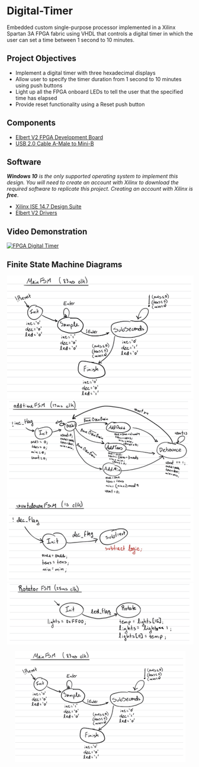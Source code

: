 # Digital-Timer
Embedded custom single-purpose processor implemented in a Xilinx Spartan 3A FPGA fabric using VHDL that controls a digital timer in which the user can set a time between 1 second to 10 minutes.

## Project Objectives
* Implement a digital timer with three hexadecimal displays
* Allow user to specify the timer duration from 1 second to 10 minutes using push buttons
* Light up all the FPGA onboard LEDs to tell the user that the specified time has elapsed
* Provide reset functionality using a Reset push button

## Components
* [Elbert V2 FPGA Development Board](https://numato.com/product/elbert-v2-spartan-3a-fpga-development-board)
* [USB 2.0 Cable A-Male to Mini-B](https://www.amazon.com/AmazonBasics-USB-2-0-Cable-Male/dp/B00NH11N5A)

## Software
_**Windows 10** is the only supported operating system to implement this design.
You will need to create an account with Xilinx to download the required software to replicate this project. Creating an account with Xilinx is **free**_.
* [Xilinx ISE 14.7 Design Suite](https://www.xilinx.com/member/forms/download/xef.html?filename=Xilinx_ISE_DS_14.7_1015_1.tar)
* [Elbert V2 Drivers](https://numato.com/wp-content/uploads/2019/06/numatocdcdriver.zip)

## Video Demonstration
[![FPGA Digital Timer](https://img.youtube.com/vi/oacW3tYSKds/0.jpg)](https://www.youtube.com/watch?v=oacW3tYSKds)

## Finite State Machine Diagrams
![Image of MainFSM](https://github.com/adrianmuino/Digital-Timer/blob/master/DigitalTimer/img/MainFSM.png)
![Image of addtimeFSM](https://github.com/adrianmuino/Digital-Timer/blob/master/DigitalTimer/img/addtimeFSM.png)
![Image of countdownFSM](https://github.com/adrianmuino/Digital-Timer/blob/master/DigitalTimer/img/countdownFSM.png)
![Image of RotatorFSM](https://github.com/adrianmuino/Digital-Timer/blob/master/DigitalTimer/img/RotatorFSM.png)

<p align="center">
  <img width="460" height="300" src="https://github.com/adrianmuino/Digital-Timer/blob/master/DigitalTimer/img/MainFSM.png">
</p>
